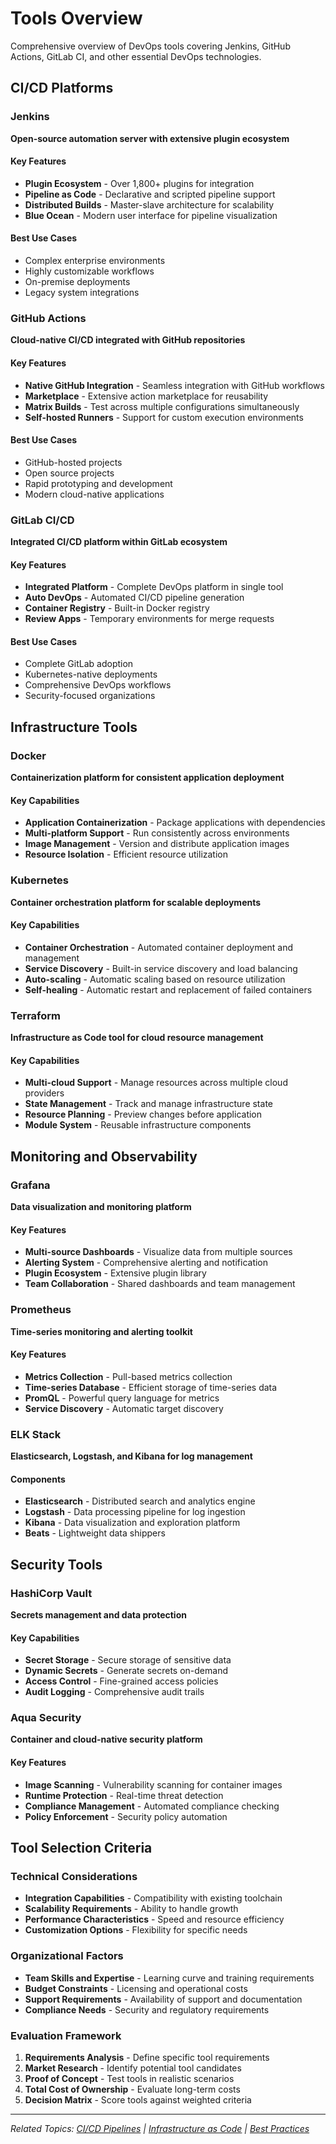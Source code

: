 # Tools Overview

Comprehensive overview of DevOps tools covering Jenkins, GitHub Actions, GitLab CI, and other essential DevOps technologies.

## CI/CD Platforms

### Jenkins
**Open-source automation server with extensive plugin ecosystem**

#### Key Features
- **Plugin Ecosystem** - Over 1,800+ plugins for integration
- **Pipeline as Code** - Declarative and scripted pipeline support
- **Distributed Builds** - Master-slave architecture for scalability
- **Blue Ocean** - Modern user interface for pipeline visualization

#### Best Use Cases
- Complex enterprise environments
- Highly customizable workflows
- On-premise deployments
- Legacy system integrations

### GitHub Actions
**Cloud-native CI/CD integrated with GitHub repositories**

#### Key Features
- **Native GitHub Integration** - Seamless integration with GitHub workflows
- **Marketplace** - Extensive action marketplace for reusability
- **Matrix Builds** - Test across multiple configurations simultaneously
- **Self-hosted Runners** - Support for custom execution environments

#### Best Use Cases
- GitHub-hosted projects
- Open source projects
- Rapid prototyping and development
- Modern cloud-native applications

### GitLab CI/CD
**Integrated CI/CD platform within GitLab ecosystem**

#### Key Features
- **Integrated Platform** - Complete DevOps platform in single tool
- **Auto DevOps** - Automated CI/CD pipeline generation
- **Container Registry** - Built-in Docker registry
- **Review Apps** - Temporary environments for merge requests

#### Best Use Cases
- Complete GitLab adoption
- Kubernetes-native deployments
- Comprehensive DevOps workflows
- Security-focused organizations

## Infrastructure Tools

### Docker
**Containerization platform for consistent application deployment**

#### Key Capabilities
- **Application Containerization** - Package applications with dependencies
- **Multi-platform Support** - Run consistently across environments
- **Image Management** - Version and distribute application images
- **Resource Isolation** - Efficient resource utilization

### Kubernetes
**Container orchestration platform for scalable deployments**

#### Key Capabilities
- **Container Orchestration** - Automated container deployment and management
- **Service Discovery** - Built-in service discovery and load balancing
- **Auto-scaling** - Automatic scaling based on resource utilization
- **Self-healing** - Automatic restart and replacement of failed containers

### Terraform
**Infrastructure as Code tool for cloud resource management**

#### Key Capabilities
- **Multi-cloud Support** - Manage resources across multiple cloud providers
- **State Management** - Track and manage infrastructure state
- **Resource Planning** - Preview changes before application
- **Module System** - Reusable infrastructure components

## Monitoring and Observability

### Grafana
**Data visualization and monitoring platform**

#### Key Features
- **Multi-source Dashboards** - Visualize data from multiple sources
- **Alerting System** - Comprehensive alerting and notification
- **Plugin Ecosystem** - Extensive plugin library
- **Team Collaboration** - Shared dashboards and team management

### Prometheus
**Time-series monitoring and alerting toolkit**

#### Key Features
- **Metrics Collection** - Pull-based metrics collection
- **Time-series Database** - Efficient storage of time-series data
- **PromQL** - Powerful query language for metrics
- **Service Discovery** - Automatic target discovery

### ELK Stack
**Elasticsearch, Logstash, and Kibana for log management**

#### Components
- **Elasticsearch** - Distributed search and analytics engine
- **Logstash** - Data processing pipeline for log ingestion
- **Kibana** - Data visualization and exploration platform
- **Beats** - Lightweight data shippers

## Security Tools

### HashiCorp Vault
**Secrets management and data protection**

#### Key Capabilities
- **Secret Storage** - Secure storage of sensitive data
- **Dynamic Secrets** - Generate secrets on-demand
- **Access Control** - Fine-grained access policies
- **Audit Logging** - Comprehensive audit trails

### Aqua Security
**Container and cloud-native security platform**

#### Key Features
- **Image Scanning** - Vulnerability scanning for container images
- **Runtime Protection** - Real-time threat detection
- **Compliance Management** - Automated compliance checking
- **Policy Enforcement** - Security policy automation

## Tool Selection Criteria

### Technical Considerations
- **Integration Capabilities** - Compatibility with existing toolchain
- **Scalability Requirements** - Ability to handle growth
- **Performance Characteristics** - Speed and resource efficiency
- **Customization Options** - Flexibility for specific needs

### Organizational Factors
- **Team Skills and Expertise** - Learning curve and training requirements
- **Budget Constraints** - Licensing and operational costs
- **Support Requirements** - Availability of support and documentation
- **Compliance Needs** - Security and regulatory requirements

### Evaluation Framework
1. **Requirements Analysis** - Define specific tool requirements
2. **Market Research** - Identify potential tool candidates
3. **Proof of Concept** - Test tools in realistic scenarios
4. **Total Cost of Ownership** - Evaluate long-term costs
5. **Decision Matrix** - Score tools against weighted criteria

---

*Related Topics: [CI/CD Pipelines](./cicd-pipelines.md) | [Infrastructure as Code](./infrastructure-as-code.md) | [Best Practices](./best-practices.md)*